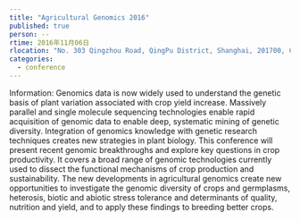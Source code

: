 ```yaml
---
title: "Agricultural Genomics 2016"
published: true
person: --
rtime: 2016年11月06日
rlocation: "No. 303 Qingzhou Road, QingPu District, Shanghai, 201700, China"
categories:
  - conference
---
```


Information:
Genomics data is now widely used to understand the genetic basis of plant variation associated with crop yield increase. Massively parallel and single molecule sequencing technologies enable rapid acquisition of genomic data to enable deep, systematic mining of genetic diversity. Integration of genomics knowledge with genetic research techniques creates new strategies in plant biology. This conference will present recent genomic breakthroughs and explore key questions in crop productivity. It covers a broad range of genomic technologies currently used to dissect the functional mechanisms of crop production and sustainability. The new developments in agricultural genomics create new opportunities to investigate the genomic diversity of crops and germplasms, heterosis, biotic and abiotic stress tolerance and determinants of quality, nutrition and yield, and to apply these findings to breeding better crops.
